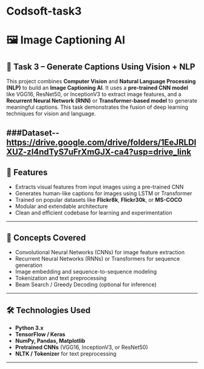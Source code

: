 # Codsoft-task3

# 🖼️ Image Captioning AI

## 📌 Task 3 – Generate Captions Using Vision + NLP

This project combines **Computer Vision** and **Natural Language Processing (NLP)** to build an **Image Captioning AI**. It uses a **pre-trained CNN model** like VGG16, ResNet50, or InceptionV3 to extract image features, and a **Recurrent Neural Network (RNN)** or **Transformer-based model** to generate meaningful captions. This task demonstrates the fusion of deep learning techniques for vision and language.

###Dataset--https://drive.google.com/drive/folders/1EeJRLDlXUZ-zl4ndTyS7uFrXmGJX-ca4?usp=drive_link
---

## 🚀 Features

- Extracts visual features from input images using a pre-trained CNN
- Generates human-like captions for images using LSTM or Transformer
- Trained on popular datasets like **Flickr8k**, **Flickr30k**, or **MS-COCO**
- Modular and extendable architecture
- Clean and efficient codebase for learning and experimentation

---

## 🧠 Concepts Covered

- Convolutional Neural Networks (CNNs) for image feature extraction
- Recurrent Neural Networks (RNNs) or Transformers for sequence generation
- Image embedding and sequence-to-sequence modeling
- Tokenization and text preprocessing
- Beam Search / Greedy Decoding (optional for inference)

---

## 🛠️ Technologies Used

- **Python 3.x**
- **TensorFlow / Keras**
- **NumPy, Pandas, Matplotlib**
- **Pretrained CNNs** (VGG16, InceptionV3, or ResNet50)
- **NLTK / Tokenizer** for text preprocessing

---

